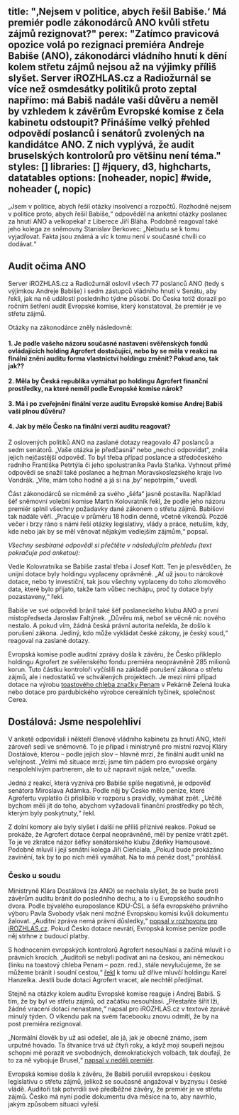 title: "‚Nejsem v politice, abych řešil Babiše.‘ Má premiér podle zákonodárců ANO kvůli střetu zájmů rezignovat?"
perex: "Zatímco pravicová opozice volá po rezignaci premiéra Andreje Babiše (ANO), zákonodárci vládního hnutí k dění kolem střetu zájmů nejsou až na výjimky příliš slyšet. Server iROZHLAS.cz a Radiožurnál se více než osmdesátky politiků proto zeptal napřímo: má Babiš nadále vaši důvěru a neměl by vzhledem k závěrům Evropské komise z čela kabinetu odstoupit? Přinášíme velký přehled odpovědí poslanců i senátorů zvolených na kandidátce ANO. Z nich vyplývá, že audit bruselských kontrolorů pro většinu není téma."
styles: []
libraries: [] #jquery, d3, highcharts, datatables
options: [noheader, nopic] #wide, noheader (, nopic)
---
„Jsem v politice, abych řešil otázky insolvencí a rozpočtů. Rozhodně nejsem v politice proto, abych řešil Babiše,“ odpověděl na anketní otázky poslanec za hnutí ANO a velkopekař z Liberece Jiří Bláha. Podobně reagoval také jeho kolega ze sněmovny Stanislav Berkovec: „Nebudu se k tomu vyjadřovat. Fakta jsou známá a víc k tomu není v současné chvíli co dodávat.“

## Audit očima ANO

Server iROZHLAS.cz a Radiožurnál oslovil všech 77 poslanců ANO (tedy s výjimkou Andreje Babiše) i sedm zástupců vládního hnutí v Senátu, aby řekli, jak na ně událostí posledního týdne působí. Do Česka totiž dorazil po ročním šetření audit Evropské komise, který konstatoval, že premiér je ve střetu zájmů. 

Otázky na zákonodárce zněly následovně:

<embed>
<h4>
  <b>1.	Je podle vašeho názoru současné nastavení svěřenských fondů ovládajících holding Agrofert dostačující, nebo by se měla v reakci na finální znění auditu forma vlastnictví holdingu změnit? Pokud ano, tak jak??</b><br><br>
  <b>2.	Měla by Česká republika vymáhat po holdingu Agrofert finanční prostředky, na které neměl podle Evropské komise nárok?</b><br><br>
  <b>3.	Má i po zveřejnění finální verze auditu Evropské komise Andrej Babiš vaši plnou důvěru?</b><br><br>
  <b>4.	Jak by mělo Česko na finální verzi auditu reagovat?</b>
</h4>
</embed>

Z oslovených politiků ANO na zaslané dotazy reagovalo 47 poslanců a sedm senátorů. „Vaše otázka je předčasná“ nebo „nechci odpovídat“, zněla jejich nejčastější odpověď. To byl třeba případ poslance a středočeského radního Františka Petrtýla či jeho spolustraníka Pavla Staňka. Vyhnout přímé odpovědi se snažil také poslanec a hejtman Moravskoslezského kraje Ivo Vondrák. „Víte, mám toho hodně a já si na ‚by‘ nepotrpím,“ uvedl.

Část zákonodárců se nicméně za svého „šéfa“ jasně postavila. Například šéf sněmovní volební komise Martin Kolovratník řekl, že podle jeho názoru premiér splnil všechny požadavky dané zákonem o střetu zájmů. Babišovi tak nadále věří. „Pracuje v průměru 18 hodin denně, včetně víkendů. Pozdě večer i brzy ráno s námi řeší otázky legislativy, vlády a práce, netuším, kdy, kde nebo jak by se měl věnovat nějakým vedlejším zájmům,“ popsal.

_Všechny sesbírané odpovědi si přečtěte v následujícím přehledu (text pokračuje pod anketou):_

<wide>
  <div id="anketa-wrapper"></div>
</wide>

Vedle Kolovratníka se Babiše zastal třeba i Josef Kott. Ten je přesvědčen, že unijní dotace byly holdingu vyplaceny oprávněně. „Ať už jsou to nárokové dotace, nebo ty investiční, tak jsou všechny vyplaceny do toho zlomového data, které bylo přijato, takže tam vůbec nechápu, proč ty dotace byly pozastaveny,“ řekl.

Babiše ve své odpovědi bránil také šéf poslaneckého klubu ANO a první místopředseda Jaroslav Faltýnek. „Důvěru má, neboť se věcně nic nového nestalo. A pokud vím, žádná česká právní autorita neřekla, že došlo k porušení zákona. Jediný, kdo může vykládat české zákony, je český soud,“ reagoval na zaslané dotazy.

Evropská komise podle auditní zprávy došla k závěru, že Česko přikleplo holdingu Agrofert ze svěřenského fondu premiéra neoprávněně 285 milionů korun. Tuto částku kontroloři vyčíslili na základě porušení zákona o střetu zájmů, ale i nedostatků ve schválených projektech. Je mezi nimi případ dotace na výrobu [toastového chleba značky Penam](http://irozhl.as/8j6) v Pekárně Zelená louka nebo dotace pro pardubického výrobce cereálních tyčinek, společnost Cerea.

## Dostálová: Jsme nespolehliví

V anketě odpovídali i někteří členové vládního kabinetu za hnutí ANO, kteří zároveň sedí ve sněmovně. To je případ i ministryně pro místní rozvoj Kláry Dostálové, kterou – podle jejích slov – hlavně mrzí, že finální audit unikl na veřejnost. „Velmi mě situace mrzí; jsme tím pádem pro evropské orgány nespolehlivým partnerem, ale to už napravit nijak nelze,“ uvedla.

Jedna z reakcí, která vyznívá pro Babiše spíše negativně, je odpověď senátora Miroslava Adámka. Podle něj by Česko mělo peníze, které Agrofertu vyplatilo či přislíbilo v rozporu s pravidly, vymáhat zpět. „Určitě bychom měli jít do toho, abychom vyžadovali finanční prostředky po těch, kterým byly poskytnuty,“ řekl.

Z dolní komory ale byly slyšet i další ne příliš příznivé reakce. Pokud se prokáže, že Agrofert dotace čerpal neoprávněně, měl by peníze vrátit zpět. To je ve zkratce názor šéfky senátorského klubu Zdeňky Hamousové. Podobně mluvil i její senátní kolega Jiří Cieńciała. „Pokud bude prokázáno zavinění, tak by to po nich měli vymáhat. Na to má peněz dost,“ prohlásil.

<left>
<h3>Česko u soudu</h3>
<p>Ministryně Klára Dostálová (za ANO) se nechala slyšet, že se bude proti závěrům auditu bránit do posledního dechu, a to i u Evropského soudního dvora. Podle bývalého europoslance KDU-ČSL a šéfa evropského právního výboru Pavla Svobody však není možné Evropskou komisi kvůli dokumentu žalovat. „Auditní zpráva nemá právní důsledky,“ <a href="http://irozhl.as/8hv">popsal v rozhovoru pro iROZHLAS.cz</a>. Pokud Česko dotace nevrátí, Evropská komise peníze podle něj strhne z budoucí platby.</p>
</left>

S hodnocením evropských kontrolorů Agrofert nesouhlasí a začíná mluvit i o právních krocích. „Auditoři se nebyli podívat ani na českou, ani německou (linku na toastový chleba Penam – pozn. red.), stále nevylučujeme, že se můžeme bránit i soudní cestou,“ [řekl](https://www.irozhlas.cz/zpravy-domov/andre-babis-stret-zajmu-audit-evropska-komise-shrnuti-nejvetsi-chyby_1912070600_kno) k tomu už dříve mluvčí holdingu Karel Hanzelka. Jestli bude dotaci Agrofert vracet, ale nechtěl předjímat.

Stejně na otázky kolem auditu Evropské komise reaguje i Andrej Babiš. S tím, že by byl ve střetu zájmů, od začátku nesouhlasí. „Přestaňte šířit lži, žádné vracení dotací nenastane,“ napsal pro iROZHLAS.cz v textové zprávě minulý týden. O víkendu pak na svém facebooku znovu odmítl, že by na post premiéra rezignoval.

„Normální člověk by už asi odešel, ale já, jak je obecně známo, jsem urputné hovado. Ta štvanice trvá už čtyři roky, a když moji soupeři nejsou schopni mě porazit ve svobodných, demokratických volbách, tak doufají, že to za ně vybojuje Brusel,“ [napsal v neděli premiér](https://www.facebook.com/AndrejBabis/posts/1717723808364256).

Evropská komise došla k závěru, že Babiš porušil evropskou i českou legislativu o střetu zájmů, jelikož se současně angažoval v byznysu i české vládě. Auditoři tak potvrdili své předběžné závěry, že premiér je ve střetu zájmů. Česko má nyní podle dokumentu dva měsíce na to, aby navrhlo, jakým způsobem situaci vyřeší.